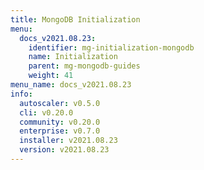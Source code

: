 ```yaml
---
title: MongoDB Initialization
menu:
  docs_v2021.08.23:
    identifier: mg-initialization-mongodb
    name: Initialization
    parent: mg-mongodb-guides
    weight: 41
menu_name: docs_v2021.08.23
info:
  autoscaler: v0.5.0
  cli: v0.20.0
  community: v0.20.0
  enterprise: v0.7.0
  installer: v2021.08.23
  version: v2021.08.23
---
```


